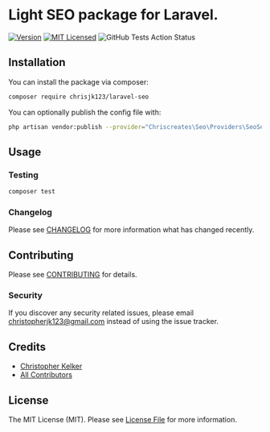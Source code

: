 
# Light SEO package for Laravel.

[![Version](https://img.shields.io/packagist/v/chrisjk123/laravel-seo.svg?include_prereleases&style=flat&label=packagist)](https://packagist.org/packages/chrisjk123/laravel-seo)
[![MIT Licensed](https://img.shields.io/badge/license-MIT-brightgreen.svg?style=flat)](LICENSE.md)
![GitHub Tests Action Status](https://img.shields.io/github/actions/workflow/status/chrisjk123/laravel-seo/run-tests.yml?branch=master)

## Installation

You can install the package via composer:

```bash
composer require chrisjk123/laravel-seo
```

You can optionally publish the config file with:

```bash
php artisan vendor:publish --provider="Chriscreates\Seo\Providers\SeoServiceProvider" --tag="Seo-config"
```

## Usage

<!-- TODO -->

### Testing

``` bash
composer test
```

### Changelog

Please see [CHANGELOG](CHANGELOG.md) for more information what has changed recently.

## Contributing

Please see [CONTRIBUTING](CONTRIBUTING.md) for details.

### Security

If you discover any security related issues, please email christopherjk123@gmail.com instead of using the issue tracker.

## Credits

- [Christopher Kelker](https://github.com/chrisjk123)
- [All Contributors](../../contributors)

## License

The MIT License (MIT). Please see [License File](LICENSE.md) for more information.
